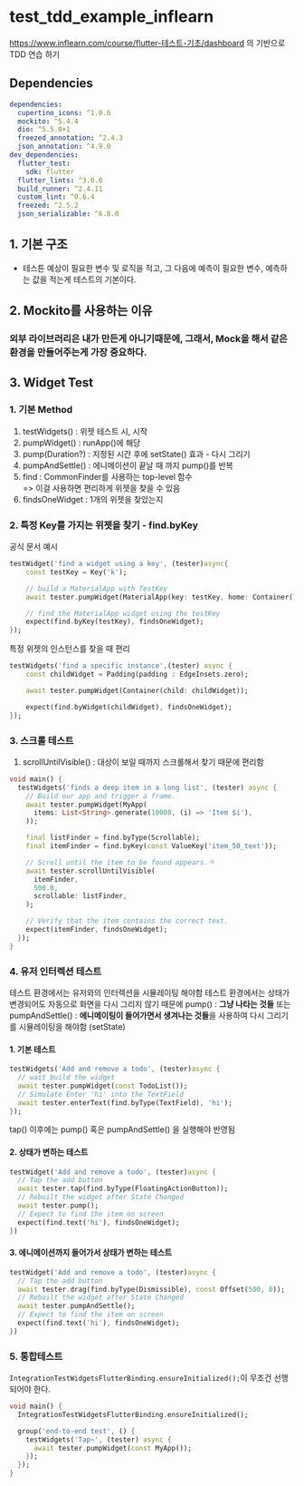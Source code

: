 # test_tdd_example_inflearn

https://www.inflearn.com/course/flutter-테스트-기초/dashboard
의 기반으로 TDD 연습 하기

## Dependencies

```yaml
dependencies:
  cupertino_icons: ^1.0.6
  mockito: ^5.4.4
  dio: ^5.5.0+1
  freezed_annotation: ^2.4.3
  json_annotation: ^4.9.0
dev_dependencies:
  flutter_test:
    sdk: flutter
  flutter_lints: ^3.0.0
  build_runner: ^2.4.11
  custom_lint: ^0.6.4
  freezed: ^2.5.2
  json_serializable: ^6.8.0
```

## 1. 기본 구조

- 테스튼 예상이 필요한 변수 및 로직을 적고, 그 다음에 예측이 필요한 변수, 예측하는 값을 적는게 테스트의 기본이다.

## 2. Mockito를 사용하는 이유

### 외부 라이브러리은 내가 만든게 아니기때문에, 그래서, Mock을 해서 같은 환경을 만들어주는게 가장 중요하다.

## 3. Widget Test

### 1. 기본 Method

1. testWidgets() : 위젯 테스트 시, 시작
2. pumpWidget() : runApp()에 해당
3. pump(Duration?) : 지정된 시간 후에 setState() 효과 - 다시 그리기
4. pumpAndSettle() : 에니메이션이 끝날 때 까지 pump()를 반복
5. find : CommonFinder를 사용하는 top-level 함수  
   => 이걸 사용하면 편리하게 위젯을 찾을 수 있음
6. findsOneWidget : 1개의 위젯을 찾았는지

### 2. 특정 Key를 가지는 위젯을 찾기 - find.byKey

공식 문서 예시

```dart
testWidget('find a widget using a key', (tester)async{
    const testKey = Key('k');

    // build a MaterialApp with TestKey
    await tester.pumpWidget(MaterialApp(key: testKey, home: Container()));

    // find the MaterialApp widget using the testKey
    expect(find.byKey(testKey), findsOneWidget);
});
```

특정 위젯의 인스턴스를 찾을 때 편리

```dart
testWidgets('find a specific instance',(tester) async {
    const childWidget = Padding(padding : EdgeInsets.zero);

    await tester.pumpWidget(Container(child: childWidget));

    expect(find.byWidget(childWidget), findsOneWidget);
});
```

### 3. 스크롤 테스트

1. scrollUntilVisible() : 대상이 보일 때까지 스크롤해서 찾기 때문에 편리함

```dart
void main() {
  testWidgets('finds a deep item in a long list', (tester) async {
    // Build our app and trigger a frame.
    await tester.pumpWidget(MyApp(
      items: List<String>.generate(10000, (i) => 'Item $i'),
    ));

    final listFinder = find.byType(Scrollable);
    final itemFinder = find.byKey(const ValueKey('item_50_text'));

    // Scroll until the item to be found appears.ㅋ
    await tester.scrollUntilVisible(
      itemFinder,
      500.0,
      scrollable: listFinder,
    );

    // Verify that the item contains the correct text.
    expect(itemFinder, findsOneWidget);
  });
}
```

### 4. 유저 인터렉션 테스트

테스트 환경에서는 유저와의 인터렉션을 시뮬레이팅 해야함
테스트 환경에서는 상태가 변경되어도 자동으로 화면을 다시 그리지 않기 때문에
pump() : **그냥 나타는 것들** 또는 pumpAndSettle() : **에니메이팅이 들어가면서 생겨나는 것들**을 사용하여 다시 그리기를 시뮬레이팅을 해야함
(setState)

#### 1. 기본 테스트

```dart
testWidgets('Add and remove a todo', (tester)async {
  // wait build the widget
  await tester.pumpWidget(const TodoList());
  // Simulate Enter 'hi' into the TextField
  await tester.enterText(find.byType(TextField), 'hi');
});
```

tap() 이후에는 pump() 혹은 pumpAndSettle() 을 실행해야 반영됨

#### 2. 상태가 변하는 테스트

```dart
testWidget('Add and remove a todo', (tester)async {
  // Tap the add button
  await tester.tap(find.byType(FloatingActionButton));
  // Rebuilt the widget after State Changed
  await tester.pump();
  // Expect to find the item on screen
  expect(find.text('hi'), findsOneWidget);
})
```

#### 3. 에니메이션까지 들어가서 상태가 변하는 테스트

```dart
testWidget('Add and remove a todo', (tester)async {
  // Tap the add button
  await tester.drag(find.byType(Dismissible), const Offset(500, 0));
  // Rebuilt the widget after State Changed
  await tester.pumpAndSettle();
  // Expect to find the item on screen
  expect(find.text('hi'), findsOneWidget);
})
```

### 5. 통합테스트

`IntegrationTestWidgetsFlutterBinding.ensureInitialized();`이 무조건 선행 되어야 한다.

```dart
void main() {
  IntegrationTestWidgetsFlutterBinding.ensureInitialized();

  group('end-to-end test', () {
    testWidgets('Tap~', (tester) async {
      await tester.pumpWidget(const MyApp());
    });
  });
}

```
